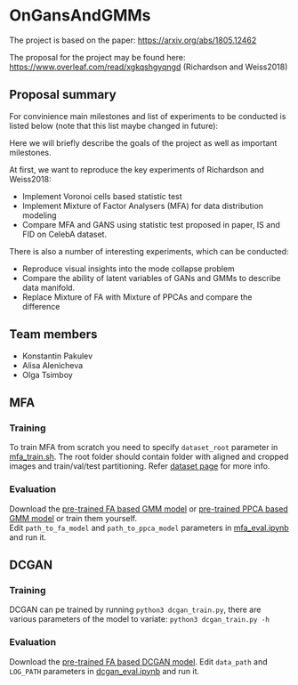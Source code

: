 # OnGansAndGMMs

The project is based on the paper: https://arxiv.org/abs/1805.12462

The proposal for the project may be found here: https://www.overleaf.com/read/xgkqshgyqngd (Richardson  and  Weiss2018)

## Proposal summary

For convinience main milestones and list of experiments to be conducted is listed below (note that this list maybe changed in future):

Here we will briefly describe the goals of the project as well as important milestones.

At first, we want to reproduce the key experiments of Richardson  and  Weiss2018:
- Implement Voronoi cells based statistic test
- Implement Mixture of Factor Analysers (MFA) for data distribution modeling
- Compare MFA and GANS using statistic test proposed in paper, IS and FID on CelebA dataset.

There is also a number of interesting experiments, which can be conducted:
- Reproduce visual insights into the mode collapse problem
- Compare the ability of latent variables of GANs and GMMs to describe data manifold.
- Replace Mixture of FA with Mixture of PPCAs and compare the difference

## Team members
- Konstantin Pakulev
- Alisa Alenicheva
- Olga Tsimboy

## MFA
### Training
To train MFA from scratch you need to specify ```dataset_root``` parameter in [mfa_train.sh](mfa_train.sh). The root folder should contain folder with aligned and cropped images and train/val/test partitioning. Refer [dataset page](http://mmlab.ie.cuhk.edu.hk/projects/CelebA.html) for more info.

### Evaluation
Download the [pre-trained FA based GMM model](https://drive.google.com/open?id=1CdSbcTV-zK55vVi3tZ-tXy0zGynZkIwp) or [pre-trained PPCA based GMM model](https://drive.google.com/open?id=1J792PyhOpSE2UsKEFTR1RhSw3xF1x6mO) or train them yourself.<br>
Edit ```path_to_fa_model``` and ```path_to_ppca_model``` parameters in [mfa_eval.ipynb](notebooks/mfa_eval.ipynb) and run it.


## DCGAN
### Training
DCGAN can pe trained by running `python3 dcgan_train.py`, there are various parameters of the model to variate: `python3 dcgan_train.py -h`


### Evaluation
Download the [pre-trained FA based DCGAN model](https://drive.google.com/open?id=1l0qgxEsefqVQpNG_REb3CY8h-8KvgjeT).
Edit ```data_path``` and ```LOG_PATH``` parameters in [dcgan_eval.ipynb](notebooks/dcgan_eval.ipynb) and run it.
